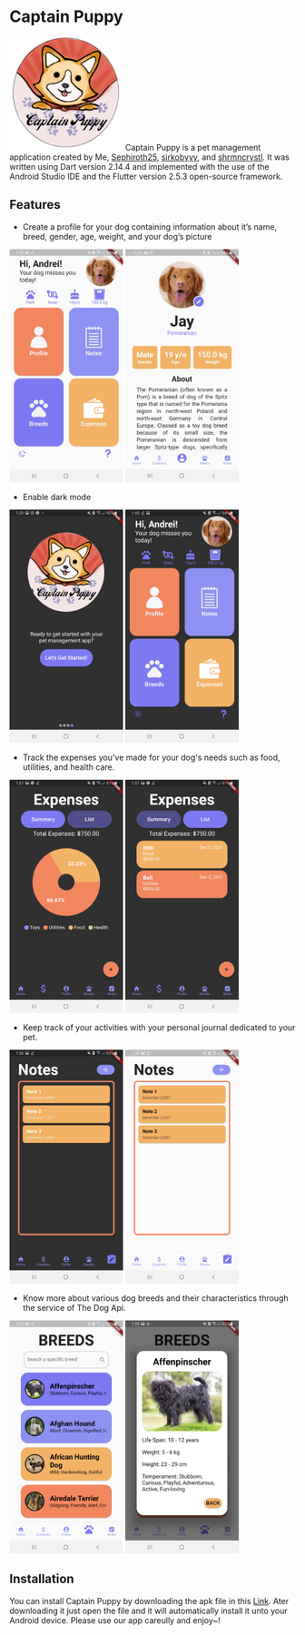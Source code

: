 # Captain Puppy
<img src="Images%20Flutter/wpage3.png" width="200" height="200" title="Captain Puppy App Logo">
Captain Puppy is a pet management application created by Me, <a href="https://github.com/Sephiroth25">Sephiroth25</a>, <a href="https://github.com/sirkobyyy">sirkobyyy</a>, and <a href="https://github.com/shrmncrystl">
shrmncrystl</a>. It was written using Dart version 2.14.4 and implemented with the use of the Android Studio IDE and the Flutter version 2.5.3 open-source framework.

## Features
*  Create a profile for your dog containing information about it’s name, breed, gender, age, weight, and your dog’s picture
<p>
<img src="Images%20Flutter/Screenshot_20211202-014820.jpg" width="200" title="Feature 1">
<img src="Images%20Flutter/Screenshot_20211205-105147.jpg" width="200" title="Feature 1">
</p>

*  Enable dark mode
<p>
<img src="Images%20Flutter/Screenshot_20211202-015958.jpg" width="200" title="Feature 2">
<img src="Images%20Flutter/Screenshot_20211202-014816.jpg" width="200" title="Feature 2">
</p>

*  Track the expenses you've made for your dog's needs such as food, utilities, and health care.
<p>
<img src="Images%20Flutter/Screenshot_20211202-015700.jpg" width="200" title="Feature 3">
<img src="Images%20Flutter/Screenshot_20211202-015707.jpg" width="200" title="Feature 3">
</p>

*  Keep track of your activities with your personal journal dedicated to your pet.
<p>
<img src="Images%20Flutter/Screenshot_20211202-015038.jpg" width="200" title="Feature 4">
<img src="Images%20Flutter/Screenshot_20211202-015050.jpg" width="200" title="Feature 4">
</p>

*  Know more about various dog breeds and their characteristics through the service of The Dog Api.
<p>
<img src="Images%20Flutter/Screenshot_20211202-015308.jpg" width="200" title="Feature 4">
<img src="Images%20Flutter/Screenshot_20211202-015312.jpg" width="200" title="Feature 4">
</p>

## Installation
You can install Captain Puppy by downloading the apk file in this <a href="https://drive.google.com/file/d/17CBT-ASd81iUJLNGvdf7lG0ZG0MQmTq_/view?usp=sharing">Link</a>. Ater downloading it just open the file and it will automatically install it unto your Android device. Please use our app careully and enjoy~!

